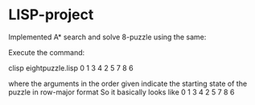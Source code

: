 # LISP-project
Implemented A* search and solve 8-puzzle using the same:

Execute the command:

clisp eightpuzzle.lisp 0 1 3 4 2 5 7 8 6

where the arguments in the order given indicate the starting state of the puzzle in row-major format
So it basically looks like
0 1 3
4 2 5
7 8 6
